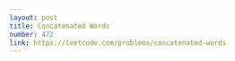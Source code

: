 ```yaml
---
layout: post
title: Concatenated Words
number: 472
link: https://leetcode.com/problems/concatenated-words
---
```

